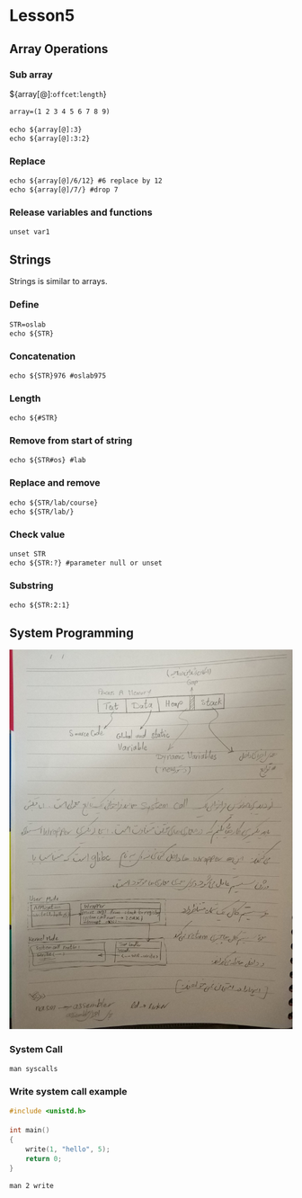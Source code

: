 # Lesson5

## Array Operations

### Sub array

${array\[@\]:`offcet`:`length`}

```text
array=(1 2 3 4 5 6 7 8 9)

echo ${array[@]:3}
echo ${array[@]:3:2}
```

### Replace

```text
echo ${array[@]/6/12} #6 replace by 12
echo ${array[@]/7/} #drop 7
```

### Release variables and functions

```text
unset var1
```

## Strings

Strings is similar to arrays.

### Define

```text
STR=oslab
echo ${STR}
```

### Concatenation

```text
echo ${STR}976 #oslab975
```

### Length

```text
echo ${#STR}
```

### Remove from start of string

```text
echo ${STR#os} #lab
```

### Replace and remove

```text
echo ${STR/lab/course}
echo ${STR/lab/}
```

### Check value

```text
unset STR
echo ${STR:?} #parameter null or unset
```

### Substring

```text
echo ${STR:2:1}
```

## System Programming

![Dars-Lesson5](Dars-Lesson5.jpg)

### System Call

```text
man syscalls
```

### Write system call example

```c
#include <unistd.h>

int main()
{
    write(1, "hello", 5);
    return 0;
}
```

```text
man 2 write
```

